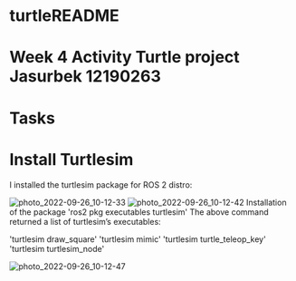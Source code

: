 # turtleREADME


# Week 4 Activity Turtle project Jasurbek 12190263
# Tasks
# Install Turtlesim
I installed the turtlesim package for ROS 2 distro:	

![photo_2022-09-26_10-12-33](https://user-images.githubusercontent.com/90182787/192177421-ee5ae563-5b07-4426-88e4-f2b1d3da3de4.jpg)
![photo_2022-09-26_10-12-42](https://user-images.githubusercontent.com/90182787/192177493-7c0d8500-cc76-4ee4-8d89-9c1ed5c0bc91.jpg)
Installation of the package
'ros2 pkg executables turtlesim'
The above command returned a list of turtlesim’s executables:

'turtlesim draw_square'
'turtlesim mimic'
'turtlesim turtle_teleop_key'
'turtlesim turtlesim_node'

![photo_2022-09-26_10-12-47](https://user-images.githubusercontent.com/90182787/192177665-450110eb-3835-4a4e-9ea3-741b47173370.jpg)
